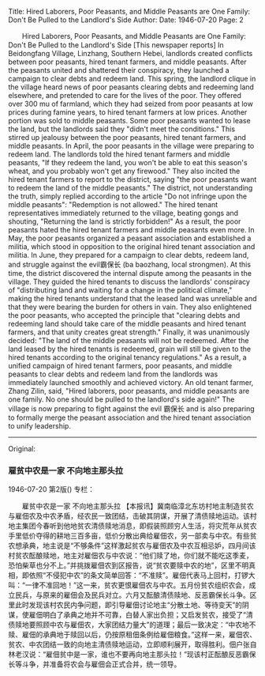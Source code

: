 Title: Hired Laborers, Poor Peasants, and Middle Peasants are One Family: Don't Be Pulled to the Landlord's Side
Author:
Date: 1946-07-20
Page: 2

　　Hired Laborers, Poor Peasants, and Middle Peasants are One Family:
    Don't Be Pulled to the Landlord's Side
    [This newspaper reports] In Beidongfang Village, Linzhang, Southern Hebei, landlords created conflicts between poor peasants, hired tenant farmers, and middle peasants. After the peasants united and shattered their conspiracy, they launched a campaign to clear debts and redeem land. This spring, the landlord clique in the village heard news of poor peasants clearing debts and redeeming land elsewhere, and pretended to care for the lives of the poor. They offered over 300 mu of farmland, which they had seized from poor peasants at low prices during famine years, to hired tenant farmers at low prices. Another portion was sold to middle peasants. Some poor peasants wanted to lease the land, but the landlords said they "didn't meet the conditions." This stirred up jealousy between the poor peasants, hired tenant farmers, and middle peasants. In April, the poor peasants in the village were preparing to redeem land. The landlords told the hired tenant farmers and middle peasants, "If they redeem the land, you won't be able to eat this season's wheat, and you probably won't get any firewood." They also incited the hired tenant farmers to report to the district, saying "the poor peasants want to redeem the land of the middle peasants." The district, not understanding the truth, simply replied according to the article "Do not infringe upon the middle peasants": "Redemption is not allowed." The hired tenant representatives immediately returned to the village, beating gongs and shouting, "Returning the land is strictly forbidden!" As a result, the poor peasants hated the hired tenant farmers and middle peasants even more. In May, the poor peasants organized a peasant association and established a militia, which stood in opposition to the original hired tenant association and militia. In June, they prepared for a campaign to clear debts, redeem land, and struggle against the evil霸保长 (ba baozhang, local strongmen). At this time, the district discovered the internal dispute among the peasants in the village. They guided the hired tenants to discuss the landlords' conspiracy of "distributing land and waiting for a change in the political climate," making the hired tenants understand that the leased land was unreliable and that they were bearing the burden for others in vain. They also enlightened the poor peasants, who accepted the principle that "clearing debts and redeeming land should take care of the middle peasants and hired tenant farmers, and that unity creates great strength." Finally, it was unanimously decided: "The land of the middle peasants will not be redeemed. After the land leased by the hired tenants is redeemed, grain will still be given to the hired tenants according to the original tenancy regulations." As a result, a unified campaign of hired tenant farmers, poor peasants, and middle peasants to clear debts and redeem land from the landlords was immediately launched smoothly and achieved victory. An old tenant farmer, Zhang Zilin, said, "Hired laborers, poor peasants, and middle peasants are one family. No one should be pulled to the landlord's side again!" The village is now preparing to fight against the evil 霸保长 and is also preparing to formally merge the peasant association and the hired tenant association to unify leadership.



<hr /> 

Original: 


### 雇贫中农是一家  不向地主那头拉

1946-07-20
第2版()
专栏：

　　雇贫中农是一家
    不向地主那头拉
    【本报讯】冀南临漳北东坊村地主制造贫农与雇佃农及中农矛盾，经农民一致团结，击破其阴谋，开展了清债赎地运动。该村地主集团今春听到他地贫农清债赎地消息，即假装照顾穷人生活，将灾荒年从贫农手里低价夺得的耕地三百多亩，低价分散出典给雇佃农，另一部卖与中农。有些贫农想承典，地主说是“不够条件”这样激起贫农与雇佃农及中农互相忌妒，四月间该村贫农酝酿赎地，地主对雇佃农与中农说：“他们赎了地，你们就不能吃这季麦，恐怕柴草也分不上。”并挑拨雇佃农到区报告，说“贫农要赎中农的地”，区里不明真相，即依照“不侵犯中农”的条文简单回答：“不准赎”。雇佃代表马上回村，打锣大叫：“一律不准回地！”这一来，贫农更恨雇佃农与中农。五月份贫农组织农会，成立民兵，与原来的雇佃会及民兵对立。六月又酝酿清债赎地、反恶霸保长斗争。区里此时发现该村农民内争问题，即引导雇佃讨论地主“分散土地、等待变天”的阴谋，使雇佃明白了承典之地并不可靠，白替人家出负担；又启发贫农，接受了“清债赎地要照顾中农与雇佃农，大家团结力量大”的道理；最后一致决定：“中农地不赎、雇佃的承典地于赎回以后，仍按原租佃条例给雇佃粮食。”这样一来，雇佃农、贫农、中农团结一致的向地主清债赎地运动，立即顺利展开，取得胜利。佃户张自林老汉说：“雇佃贫中是一家，谁也不要再向地主那头拉！”现该村正酝酿反恶霸保长等斗争，并准备将农会与雇佃会正式合并，统一领导。
